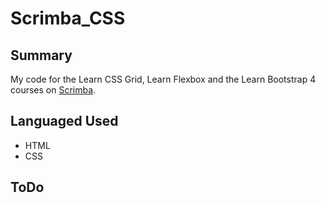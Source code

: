 # Scrimba_CSS

## Summary
My code for the Learn CSS Grid, Learn Flexbox and the Learn Bootstrap 4 courses on [Scrimba](https://scrimba.com).

## Languaged Used
- HTML
- CSS

## ToDo
